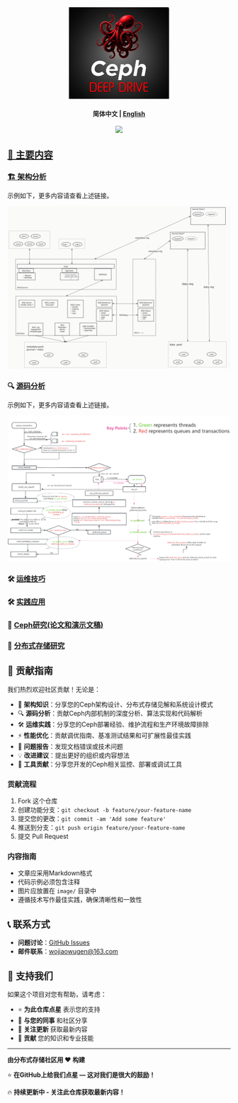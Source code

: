 <div align=center> <img src="./image/ceph.png" width = 45%>

#### 简体中文 | [English](README.md)

<div align=left>

<div class="column" align="middle">
  <a href="https://github.com/opencurve/curve/tree/master/docs">
    <img src="https://img.shields.io/badge/docs-latest-green.svg">
</div>

## 📖 主要内容

### 🏗️ [架构分析](https://github.com/wuhongsong/ceph-deep-dive/tree/main/Architecture-Analysis)
  
示例如下，更多内容请查看上述链接。

![image.png|600](https://raw.githubusercontent.com/YLShiJustFly/picturebed/main/images20250530152434.png)

### 🔍 [源码分析](https://github.com/wuhongsong/ceph-deep-dive/tree/main/Code-Analysis)

示例如下，更多内容请查看上述链接。

![image.png|600](https://raw.githubusercontent.com/YLShiJustFly/picturebed/main/images20250530152522.png)
  
### 🛠️ [运维技巧](https://github.com/wuhongsong/ceph-deep-dive/tree/main/Operation-Skills)
  
### 🛠️ [实践应用](https://github.com/wuhongsong/ceph-deep-dive/tree/main/Application-Practice)

### 📖 [Ceph研究(论文和演示文稿)](https://github.com/wuhongsong/ceph-deep-dive/issues/7)

### 📖 [分布式存储研究](https://github.com/wuhongsong/ceph-deep-dive/tree/main/Distributed-Storage)

## 🤝 贡献指南

我们热烈欢迎社区贡献！无论是：

- 📝 **架构知识**：分享您的Ceph架构设计、分布式存储见解和系统设计模式
- 🔍 **源码分析**：贡献Ceph内部机制的深度分析、算法实现和代码解析
- 🛠️ **运维实践**：分享您的Ceph部署经验、维护流程和生产环境故障排除
- ⚡ **性能优化**：贡献调优指南、基准测试结果和可扩展性最佳实践
- 🐛 **问题报告**：发现文档错误或技术问题
- 💡 **改进建议**：提出更好的组织或内容想法
- 🔧 **工具贡献**：分享您开发的Ceph相关监控、部署或调试工具

### 贡献流程
1. Fork 这个仓库
2. 创建功能分支：`git checkout -b feature/your-feature-name`
3. 提交您的更改：`git commit -am 'Add some feature'`
4. 推送到分支：`git push origin feature/your-feature-name`
5. 提交 Pull Request

### 内容指南
- 文章应采用Markdown格式
- 代码示例必须包含注释
- 图片应放置在 `image/` 目录中
- 遵循技术写作最佳实践，确保清晰性和一致性

## 📞 联系方式

- **问题讨论**：[GitHub Issues](https://github.com/wuhongsong/ceph-deep-dive/issues)
- **邮件联系**：wojiaowugen@163.com

## 🌟 支持我们

如果这个项目对您有帮助，请考虑：
- ⭐ **为此仓库点星** 表示您的支持
- 🔄 **与您的同事** 和社区分享
- 📢 **关注更新** 获取最新内容
- 🤝 **贡献** 您的知识和专业技能

---

**由分布式存储社区用 ❤️ 构建**

⭐ **在GitHub上给我们点星 — 这对我们是很大的鼓励！**

🔥 **持续更新中 - 关注此仓库获取最新内容！**
